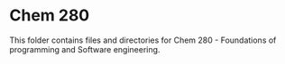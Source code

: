 # Chem 280

This folder contains files and directories for Chem 280 -  Foundations of programming and Software engineering.

